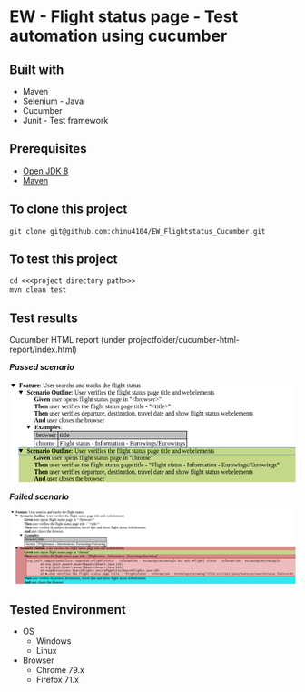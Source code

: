 # EW - Flight status page - Test automation using cucumber

## Built with
* Maven 
* Selenium - Java
* Cucumber 
* Junit - Test framework

## Prerequisites

* [Open JDK 8](https://docs.oracle.com/cd/E19182-01/821-0917/inst_jdk_javahome_t/index.html)
* [Maven](https://maven.apache.org/install.html) 

## To clone this project 
```
git clone git@github.com:chinu4104/EW_Flightstatus_Cucumber.git
```

## To test this project
```
cd <<<project directory path>>>
mvn clean test
```

## Test results
Cucumber HTML report (under projectfolder/cucumber-html-report/index.html)

_**Passed scenario**_

![Image of passed scenario](/images/Passed.png)

_**Failed scenario**_

![Image of Failed scenario](/images/Failed.png)

## Tested Environment
* OS 
  * Windows
  * Linux
* Browser
  * Chrome 79.x
  * Firefox 71.x
